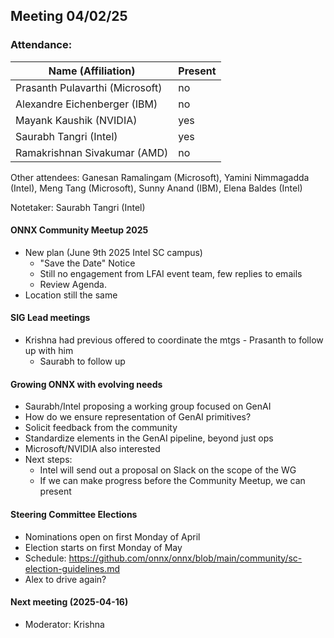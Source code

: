 ##  Meeting 04/02/25

### Attendance:

| Name (Affiliation)              | Present  |
| ------------------------------- | -------- |
| Prasanth Pulavarthi (Microsoft) | no  |
| Alexandre Eichenberger (IBM)    | no  |
| Mayank Kaushik (NVIDIA)         | yes |
| Saurabh Tangri (Intel)          | yes |
| Ramakrishnan Sivakumar (AMD)    | no  |

Other attendees: Ganesan Ramalingam (Microsoft), Yamini Nimmagadda (Intel), Meng Tang (Microsoft), Sunny Anand (IBM), Elena Baldes (Intel)

Notetaker: Saurabh Tangri (Intel)

#### ONNX Community Meetup 2025
- New plan (June 9th 2025 Intel SC campus)
  - "Save the Date" Notice
  - Still no engagement from LFAI event team, few replies to emails
  - Review Agenda.
- Location still the same 

#### SIG Lead meetings
 - Krishna had previous offered to coordinate the mtgs - Prasanth to follow up with him
   - Saurabh to follow up

#### Growing ONNX with evolving needs
 - Saurabh/Intel proposing a working group focused on GenAI
 - How do we ensure representation of GenAI primitives?
 - Solicit feedback from the community
 - Standardize elements in the GenAI pipeline, beyond just ops
 - Microsoft/NVIDIA also interested
 - Next steps:
   - Intel will send out a proposal on Slack on the scope of the WG
   - If we can make progress before the Community Meetup, we can present

#### Steering Committee Elections
 - Nominations open on first Monday of April
 - Election starts on first Monday of May
 - Schedule: https://github.com/onnx/onnx/blob/main/community/sc-election-guidelines.md
 - Alex to drive again?

#### Next meeting (2025-04-16)
 - Moderator: Krishna
